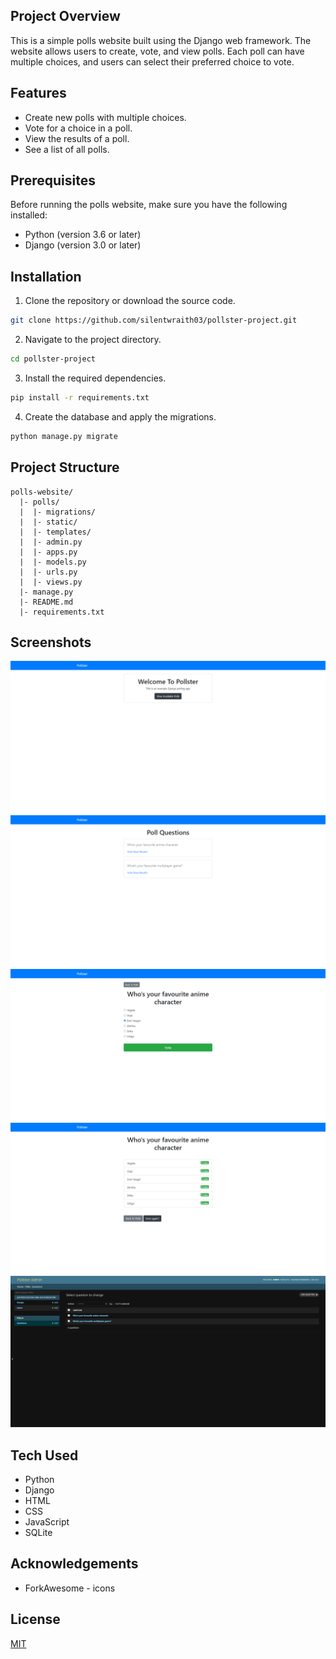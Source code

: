 ## Project Overview
This is a simple polls website built using the Django web framework. The website allows users to create, vote, and view polls. Each poll can have multiple choices, and users can select their preferred choice to vote.

## Features
* Create new polls with multiple choices.
* Vote for a choice in a poll.
* View the results of a poll.
* See a list of all polls.

## Prerequisites
Before running the polls website, make sure you have the following installed:

* Python (version 3.6 or later)
* Django (version 3.0 or later)

## Installation
1. Clone the repository or download the source code.
```bash
git clone https://github.com/silentwraith03/pollster-project.git
```
2. Navigate to the project directory.
```bash
cd pollster-project
```
3. Install the required dependencies.
```bash
pip install -r requirements.txt
```
4. Create the database and apply the migrations.
```bash
python manage.py migrate

```

## Project Structure
```arduino
polls-website/
  |- polls/
  |  |- migrations/
  |  |- static/
  |  |- templates/
  |  |- admin.py
  |  |- apps.py
  |  |- models.py
  |  |- urls.py
  |  |- views.py
  |- manage.py
  |- README.md
  |- requirements.txt
```

## Screenshots
<img src='images/sc1.png'>
<img src='images/sc2.png'>
<img src='images/sc3.png'>
<img src='images/sc4.png'>
<img src='images/sc5.png'>

## Tech Used
* Python
* Django
* HTML
* CSS
* JavaScript
* SQLite

## Acknowledgements 
* ForkAwesome - icons

## License
[MIT](LICENSE)